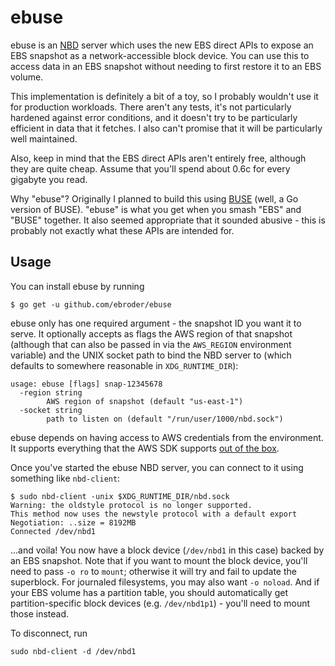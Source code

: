 # ebuse

ebuse is an [NBD][] server which uses the new EBS direct APIs to expose an EBS
snapshot as a network-accessible block device. You can use this to access data
in an EBS snapshot without needing to first restore it to an EBS volume.

This implementation is definitely a bit of a toy, so I probably wouldn't use it
for production workloads. There aren't any tests, it's not particularly hardened
against error conditions, and it doesn't try to be particularly efficient in
data that it fetches. I also can't promise that it will be particularly well
maintained.

Also, keep in mind that the EBS direct APIs aren't entirely free, although they
are quite cheap. Assume that you'll spend about 0.6c for every gigabyte you
read.

Why "ebuse"? Originally I planned to build this using [BUSE][] (well, a Go
version of BUSE). "ebuse" is what you get when you smash "EBS" and "BUSE"
together. It also seemed appropriate that it sounded abusive - this is probably
not exactly what these APIs are intended for.

## Usage

You can install ebuse by running

```
$ go get -u github.com/ebroder/ebuse
```

ebuse only has one required argument - the snapshot ID you want it to serve. It
optionally accepts as flags the AWS region of that snapshot (although that can
also be passed in via the `AWS_REGION` environment variable) and the UNIX socket
path to bind the NBD server to (which defaults to somewhere reasonable in
`XDG_RUNTIME_DIR`):

```
usage: ebuse [flags] snap-12345678
  -region string
    	AWS region of snapshot (default "us-east-1")
  -socket string
    	path to listen on (default "/run/user/1000/nbd.sock")
```

ebuse depends on having access to AWS credentials from the environment. It
supports everything that the AWS SDK supports [out of the box][AWS credentials].

Once you've started the ebuse NBD server, you can connect to it using something
like `nbd-client`:

```
$ sudo nbd-client -unix $XDG_RUNTIME_DIR/nbd.sock
Warning: the oldstyle protocol is no longer supported.
This method now uses the newstyle protocol with a default export
Negotiation: ..size = 8192MB
Connected /dev/nbd1
```

...and voila! You now have a block device (`/dev/nbd1` in this case) backed by
an EBS snapshot. Note that if you want to mount the block device, you'll need to
pass `-o ro` to `mount`; otherwise it will try and fail to update the
superblock. For journaled filesystems, you may also want `-o noload`. And if
your EBS volume has a partition table, you should automatically get
partition-specific block devices (e.g. `/dev/nbd1p1`) - you'll need to mount
those instead.

To disconnect, run

```
sudo nbd-client -d /dev/nbd1
```

[NBD]: https://en.wikipedia.org/wiki/Network_block_device
[BUSE]: https://github.com/acozzette/BUSE
[AWS credentials]: https://docs.aws.amazon.com/sdk-for-go/api/#hdr-Configuring_Credentials
